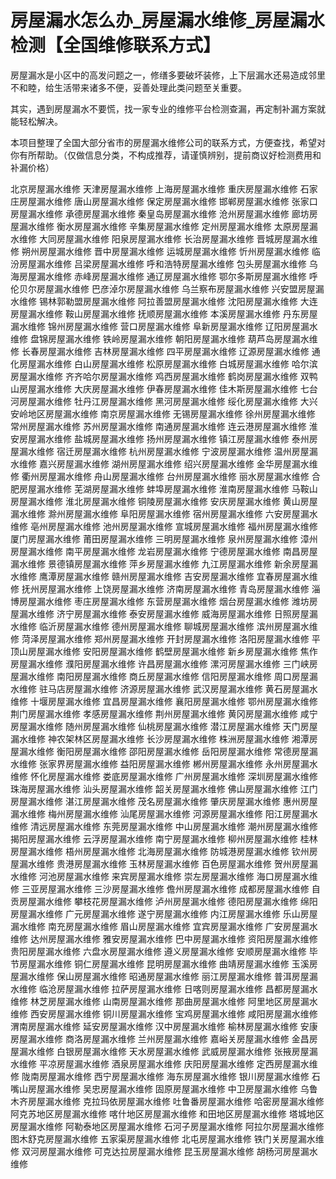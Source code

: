 # 房屋漏水怎么办_房屋漏水维修_房屋漏水检测【全国维修联系方式】


房屋漏水是小区中的高发问题之一，修缮多要破坏装修，上下层漏水还易造成邻里不和睦，给生活带来诸多不便，妥善处理此类问题至关重要。

其实，遇到房屋漏水不要慌，找一家专业的维修平台检测查漏，再定制补漏方案就能轻松解决。

本项目整理了全国大部分省市的房屋漏水维修公司的联系方式，方便查找，希望对你有所帮助。（仅做信息分类，不构成推荐，请谨慎辨别，提前商议好检测费用和补漏价格）

北京房屋漏水维修
天津房屋漏水维修
上海房屋漏水维修
重庆房屋漏水维修
石家庄房屋漏水维修
唐山房屋漏水维修
保定房屋漏水维修
邯郸房屋漏水维修
张家口房屋漏水维修
承德房屋漏水维修
秦皇岛房屋漏水维修
沧州房屋漏水维修
廊坊房屋漏水维修
衡水房屋漏水维修
辛集房屋漏水维修
定州房屋漏水维修
太原房屋漏水维修
大同房屋漏水维修
阳泉房屋漏水维修
长治房屋漏水维修
晋城房屋漏水维修
朔州房屋漏水维修
晋中房屋漏水维修
运城房屋漏水维修
忻州房屋漏水维修
临汾房屋漏水维修
吕梁房屋漏水维修
呼和浩特房屋漏水维修
包头房屋漏水维修
乌海房屋漏水维修
赤峰房屋漏水维修
通辽房屋漏水维修
鄂尔多斯房屋漏水维修
呼伦贝尔房屋漏水维修
巴彦淖尔房屋漏水维修
乌兰察布房屋漏水维修
兴安盟房屋漏水维修
锡林郭勒盟房屋漏水维修
阿拉善盟房屋漏水维修
沈阳房屋漏水维修
大连房屋漏水维修
鞍山房屋漏水维修
抚顺房屋漏水维修
本溪房屋漏水维修
丹东房屋漏水维修
锦州房屋漏水维修
营口房屋漏水维修
阜新房屋漏水维修
辽阳房屋漏水维修
盘锦房屋漏水维修
铁岭房屋漏水维修
朝阳房屋漏水维修
葫芦岛房屋漏水维修
长春房屋漏水维修
吉林房屋漏水维修
四平房屋漏水维修
辽源房屋漏水维修
通化房屋漏水维修
白山房屋漏水维修
松原房屋漏水维修
白城房屋漏水维修
哈尔滨房屋漏水维修
齐齐哈尔房屋漏水维修
鸡西房屋漏水维修
鹤岗房屋漏水维修
双鸭山房屋漏水维修
大庆房屋漏水维修
伊春房屋漏水维修
佳木斯房屋漏水维修
七台河房屋漏水维修
牡丹江房屋漏水维修
黑河房屋漏水维修
绥化房屋漏水维修
大兴安岭地区房屋漏水维修
南京房屋漏水维修
无锡房屋漏水维修
徐州房屋漏水维修
常州房屋漏水维修
苏州房屋漏水维修
南通房屋漏水维修
连云港房屋漏水维修
淮安房屋漏水维修
盐城房屋漏水维修
扬州房屋漏水维修
镇江房屋漏水维修
泰州房屋漏水维修
宿迁房屋漏水维修
杭州房屋漏水维修
宁波房屋漏水维修
温州房屋漏水维修
嘉兴房屋漏水维修
湖州房屋漏水维修
绍兴房屋漏水维修
金华房屋漏水维修
衢州房屋漏水维修
舟山房屋漏水维修
台州房屋漏水维修
丽水房屋漏水维修
合肥房屋漏水维修
芜湖房屋漏水维修
蚌埠房屋漏水维修
淮南房屋漏水维修
马鞍山房屋漏水维修
淮北房屋漏水维修
铜陵房屋漏水维修
安庆房屋漏水维修
黄山房屋漏水维修
滁州房屋漏水维修
阜阳房屋漏水维修
宿州房屋漏水维修
六安房屋漏水维修
亳州房屋漏水维修
池州房屋漏水维修
宣城房屋漏水维修
福州房屋漏水维修
厦门房屋漏水维修
莆田房屋漏水维修
三明房屋漏水维修
泉州房屋漏水维修
漳州房屋漏水维修
南平房屋漏水维修
龙岩房屋漏水维修
宁德房屋漏水维修
南昌房屋漏水维修
景德镇房屋漏水维修
萍乡房屋漏水维修
九江房屋漏水维修
新余房屋漏水维修
鹰潭房屋漏水维修
赣州房屋漏水维修
吉安房屋漏水维修
宜春房屋漏水维修
抚州房屋漏水维修
上饶房屋漏水维修
济南房屋漏水维修
青岛房屋漏水维修
淄博房屋漏水维修
枣庄房屋漏水维修
东营房屋漏水维修
烟台房屋漏水维修
潍坊房屋漏水维修
济宁房屋漏水维修
泰安房屋漏水维修
威海房屋漏水维修
日照房屋漏水维修
临沂房屋漏水维修
德州房屋漏水维修
聊城房屋漏水维修
滨州房屋漏水维修
菏泽房屋漏水维修
郑州房屋漏水维修
开封房屋漏水维修
洛阳房屋漏水维修
平顶山房屋漏水维修
安阳房屋漏水维修
鹤壁房屋漏水维修
新乡房屋漏水维修
焦作房屋漏水维修
濮阳房屋漏水维修
许昌房屋漏水维修
漯河房屋漏水维修
三门峡房屋漏水维修
南阳房屋漏水维修
商丘房屋漏水维修
信阳房屋漏水维修
周口房屋漏水维修
驻马店房屋漏水维修
济源房屋漏水维修
武汉房屋漏水维修
黄石房屋漏水维修
十堰房屋漏水维修
宜昌房屋漏水维修
襄阳房屋漏水维修
鄂州房屋漏水维修
荆门房屋漏水维修
孝感房屋漏水维修
荆州房屋漏水维修
黄冈房屋漏水维修
咸宁房屋漏水维修
随州房屋漏水维修
仙桃房屋漏水维修
潜江房屋漏水维修
天门房屋漏水维修
神农架林区房屋漏水维修
长沙房屋漏水维修
株洲房屋漏水维修
湘潭房屋漏水维修
衡阳房屋漏水维修
邵阳房屋漏水维修
岳阳房屋漏水维修
常德房屋漏水维修
张家界房屋漏水维修
益阳房屋漏水维修
郴州房屋漏水维修
永州房屋漏水维修
怀化房屋漏水维修
娄底房屋漏水维修
广州房屋漏水维修
深圳房屋漏水维修
珠海房屋漏水维修
汕头房屋漏水维修
韶关房屋漏水维修
佛山房屋漏水维修
江门房屋漏水维修
湛江房屋漏水维修
茂名房屋漏水维修
肇庆房屋漏水维修
惠州房屋漏水维修
梅州房屋漏水维修
汕尾房屋漏水维修
河源房屋漏水维修
阳江房屋漏水维修
清远房屋漏水维修
东莞房屋漏水维修
中山房屋漏水维修
潮州房屋漏水维修
揭阳房屋漏水维修
云浮房屋漏水维修
南宁房屋漏水维修
柳州房屋漏水维修
桂林房屋漏水维修
梧州房屋漏水维修
北海房屋漏水维修
防城港房屋漏水维修
钦州房屋漏水维修
贵港房屋漏水维修
玉林房屋漏水维修
百色房屋漏水维修
贺州房屋漏水维修
河池房屋漏水维修
来宾房屋漏水维修
崇左房屋漏水维修
海口房屋漏水维修
三亚房屋漏水维修
三沙房屋漏水维修
儋州房屋漏水维修
成都房屋漏水维修
自贡房屋漏水维修
攀枝花房屋漏水维修
泸州房屋漏水维修
德阳房屋漏水维修
绵阳房屋漏水维修
广元房屋漏水维修
遂宁房屋漏水维修
内江房屋漏水维修
乐山房屋漏水维修
南充房屋漏水维修
眉山房屋漏水维修
宜宾房屋漏水维修
广安房屋漏水维修
达州房屋漏水维修
雅安房屋漏水维修
巴中房屋漏水维修
资阳房屋漏水维修
贵阳房屋漏水维修
六盘水房屋漏水维修
遵义房屋漏水维修
安顺房屋漏水维修
毕节房屋漏水维修
铜仁房屋漏水维修
昆明房屋漏水维修
曲靖房屋漏水维修
玉溪房屋漏水维修
保山房屋漏水维修
昭通房屋漏水维修
丽江房屋漏水维修
普洱房屋漏水维修
临沧房屋漏水维修
拉萨房屋漏水维修
日喀则房屋漏水维修
昌都房屋漏水维修
林芝房屋漏水维修
山南房屋漏水维修
那曲房屋漏水维修
阿里地区房屋漏水维修
西安房屋漏水维修
铜川房屋漏水维修
宝鸡房屋漏水维修
咸阳房屋漏水维修
渭南房屋漏水维修
延安房屋漏水维修
汉中房屋漏水维修
榆林房屋漏水维修
安康房屋漏水维修
商洛房屋漏水维修
兰州房屋漏水维修
嘉峪关房屋漏水维修
金昌房屋漏水维修
白银房屋漏水维修
天水房屋漏水维修
武威房屋漏水维修
张掖房屋漏水维修
平凉房屋漏水维修
酒泉房屋漏水维修
庆阳房屋漏水维修
定西房屋漏水维修
陇南房屋漏水维修
西宁房屋漏水维修
海东房屋漏水维修
银川房屋漏水维修
石嘴山房屋漏水维修
吴忠房屋漏水维修
固原房屋漏水维修
中卫房屋漏水维修
乌鲁木齐房屋漏水维修
克拉玛依房屋漏水维修
吐鲁番房屋漏水维修
哈密房屋漏水维修
阿克苏地区房屋漏水维修
喀什地区房屋漏水维修
和田地区房屋漏水维修
塔城地区房屋漏水维修
阿勒泰地区房屋漏水维修
石河子房屋漏水维修
阿拉尔房屋漏水维修
图木舒克房屋漏水维修
五家渠房屋漏水维修
北屯房屋漏水维修
铁门关房屋漏水维修
双河房屋漏水维修
可克达拉房屋漏水维修
昆玉房屋漏水维修
胡杨河房屋漏水维修
